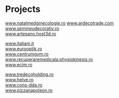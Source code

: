 # Projects
www.natalmedginecologie.ro 
www.ardecotrade.com  
www.semineudecorativ.ro   
www.artesano.host3d.ro  

www.italiani.it  
www.eurooptik.ro  
www.centrumgym.ro  
www.recuperaremedicala.physiokinesis.ro  
www.ecim.ro  

www.tredecoholding.ro  
www.helve.ro  
www.cons-dda.ro  
www.pizzanapoleon.ro  

